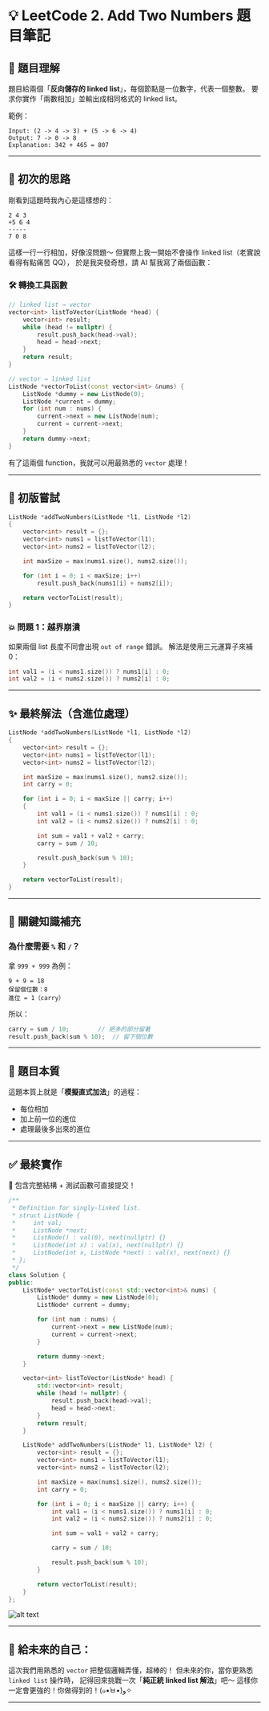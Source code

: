 # 💡 LeetCode 2. Add Two Numbers 題目筆記

## 🧠 題目理解

題目給兩個「**反向儲存的 linked list**」，每個節點是一位數字，代表一個整數。
要求你實作「兩數相加」並輸出成相同格式的 linked list。

範例：

```
Input: (2 -> 4 -> 3) + (5 -> 6 -> 4)
Output: 7 -> 0 -> 8
Explanation: 342 + 465 = 807
```

---

## 🥹 初次的思路

剛看到這題時我內心是這樣想的：

```
2 4 3
+5 6 4
-----
7 0 8
```

這樣一行一行相加，好像沒問題～
但實際上我一開始不會操作 linked list（老實說看得有點痛苦 QQ），
於是我突發奇想，請 AI 幫我寫了兩個函數：

### 🛠 轉換工具函數

```cpp
// linked list → vector
vector<int> listToVector(ListNode *head) {
    vector<int> result;
    while (head != nullptr) {
        result.push_back(head->val);
        head = head->next;
    }
    return result;
}

// vector → linked list
ListNode *vectorToList(const vector<int> &nums) {
    ListNode *dummy = new ListNode(0);
    ListNode *current = dummy;
    for (int num : nums) {
        current->next = new ListNode(num);
        current = current->next;
    }
    return dummy->next;
}
```

有了這兩個 function，我就可以用最熟悉的 `vector` 處理！

---

## 🧪 初版嘗試

```cpp
ListNode *addTwoNumbers(ListNode *l1, ListNode *l2)
{
    vector<int> result = {};
    vector<int> nums1 = listToVector(l1);
    vector<int> nums2 = listToVector(l2);

    int maxSize = max(nums1.size(), nums2.size());

    for (int i = 0; i < maxSize; i++)
        result.push_back(nums1[i] + nums2[i]);

    return vectorToList(result);
}
```

### 💥 問題 1：越界崩潰

如果兩個 list 長度不同會出現 `out of range` 錯誤。
解法是使用三元運算子來補 0：

```cpp
int val1 = (i < nums1.size()) ? nums1[i] : 0;
int val2 = (i < nums2.size()) ? nums2[i] : 0;
```

---

## ✨ 最終解法（含進位處理）

```cpp
ListNode *addTwoNumbers(ListNode *l1, ListNode *l2)
{
    vector<int> result = {};
    vector<int> nums1 = listToVector(l1);
    vector<int> nums2 = listToVector(l2);

    int maxSize = max(nums1.size(), nums2.size());
    int carry = 0;

    for (int i = 0; i < maxSize || carry; i++)
    {
        int val1 = (i < nums1.size()) ? nums1[i] : 0;
        int val2 = (i < nums2.size()) ? nums2[i] : 0;

        int sum = val1 + val2 + carry;
        carry = sum / 10;

        result.push_back(sum % 10);
    }

    return vectorToList(result);
}
```

---

## 🤯 關鍵知識補充

### 為什麼需要 `%` 和 `/`？

拿 `999 + 999` 為例：

```
9 + 9 = 18
保留個位數：8
進位 = 1（carry）
```

所以：

```cpp
carry = sum / 10;        // 把多的部分留著
result.push_back(sum % 10);  // 留下個位數
```

---

## 🎯 題目本質

這題本質上就是「**模擬直式加法**」的過程：

- 每位相加
- 加上前一位的進位
- 處理最後多出來的進位

---

## ✅ 最終實作

🔧 包含完整結構 + 測試函數可直接提交！

```cpp
/**
 * Definition for singly-linked list.
 * struct ListNode {
 *     int val;
 *     ListNode *next;
 *     ListNode() : val(0), next(nullptr) {}
 *     ListNode(int x) : val(x), next(nullptr) {}
 *     ListNode(int x, ListNode *next) : val(x), next(next) {}
 * };
 */
class Solution {
public:
    ListNode* vectorToList(const std::vector<int>& nums) {
        ListNode* dummy = new ListNode(0);
        ListNode* current = dummy;

        for (int num : nums) {
            current->next = new ListNode(num);
            current = current->next;
        }

        return dummy->next;
    }

    vector<int> listToVector(ListNode* head) {
        std::vector<int> result;
        while (head != nullptr) {
            result.push_back(head->val);
            head = head->next;
        }
        return result;
    }

    ListNode* addTwoNumbers(ListNode* l1, ListNode* l2) {
        vector<int> result = {};
        vector<int> nums1 = listToVector(l1);
        vector<int> nums2 = listToVector(l2);

        int maxSize = max(nums1.size(), nums2.size());
        int carry = 0;

        for (int i = 0; i < maxSize || carry; i++) {
            int val1 = (i < nums1.size()) ? nums1[i] : 0;
            int val2 = (i < nums2.size()) ? nums2[i] : 0;

            int sum = val1 + val2 + carry;

            carry = sum / 10;

            result.push_back(sum % 10);
        }

        return vectorToList(result);
    }
};
```

![alt text](image-1.png)

---

## 💌 給未來的自己：

這次我們用熟悉的 `vector` 把整個邏輯弄懂，超棒的！
但未來的你，當你更熟悉 `linked list` 操作時，
記得回來挑戰一次「**純正統 linked list 解法**」吧～
這樣你一定會更強的！你做得到的！(๑•̀ㅂ•́)و✧

---
